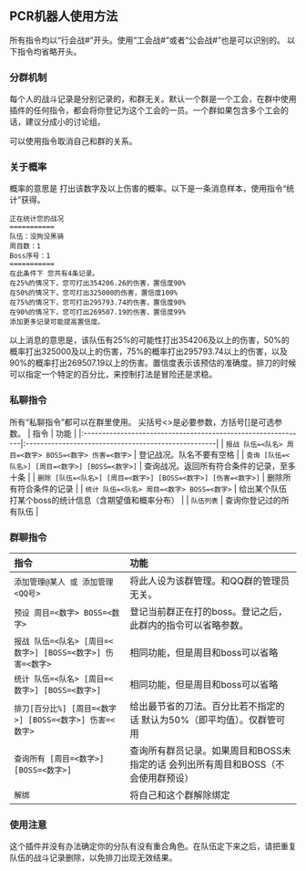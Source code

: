 ## PCR机器人使用方法

所有指令均以“行会战#”开头。使用“工会战#”或者“公会战#”也是可以识别的。
以下指令均省略开头。

### 分群机制
每个人的战斗记录是分别记录的，和群无关。默认一个群是一个工会，在群中使用插件的任何指令，都会将你登记为这个工会的一员。一个群如果包含多个工会的话，建议分成小的讨论组。

可以使用指令取消自己和群的关系。

### 关于概率
概率的意思是 打出该数字及以上伤害的概率。以下是一条消息样本，使用指令“统计”获得。
```
正在统计您的战况
===========
队伍：没狗没黑骑
周目数：1
Boss序号：1
===========
在此条件下 您共有4条记录。
在25%的情况下，您可打出354206.26的伤害，置信度90%
在50%的情况下，您可打出325000的伤害，置信度100%
在75%的情况下，您可打出295793.74的伤害，置信度90%
在90%的情况下，您可打出269507.19的伤害，置信度99%
添加更多记录可能提高置信度。
```
以上消息的意思是，该队伍有25%的可能性打出354206及以上的伤害，50%的概率打出325000及以上的伤害，75%的概率打出295793.74以上的伤害，以及90%的概率打出269507.19以上的伤害。置信度表示该预估的准确度。排刀的时候可以指定一个特定的百分比，来控制打法是冒险还是求稳。

### 私聊指令
所有“私聊指令”都可以在群里使用。
尖括号<>是必要参数，方括号[]是可选参数。
| 指令                                                           | 功能                                                  |
|:-------------------------------------------------------------|:----------------------------------------------------|
| `报战 队伍=<队名> 周目=<数字> BOSS=<数字> 伤害=<数字>`         | 登记战况。队名不要有空格                               |
| `查询 [队伍=<队名>] [周目=<数字>] [BOSS=<数字>]`               | 查询战况。返回所有符合条件的记录，至多十条              |
| `删除 [队伍=<队名>] [周目=<数字>] [BOSS=<数字>] [伤害=<数字>]` | 删除所有符合条件的记录                                |
| `统计 队伍=<队名> 周目=<数字> BOSS=<数字>`                     | 给出某个队伍 打某个boss的统计信息（含期望值和概率分布） |
| `队伍列表`                                                     | 查询你登记过的所有队伍                                |

### 群聊指令
| 指令                                                       | 功能                                                                           |
|:---------------------------------------------------------|:-----------------------------------------------------------------------------|
| `添加管理@某人 或 添加管理<QQ号>`                          | 将此人设为该群管理。和QQ群的管理员无关。                                         |
| `预设 周目=<数字> BOSS=<数字>`                             | 登记当前群正在打的boss。登记之后，此群内的指令可以省略参数。                      |
| `报战 队伍=<队名> [周目=<数字>] [BOSS=<数字>] 伤害=<数字>` | 相同功能，但是周目和boss可以省略                                                |
| `统计 队伍=<队名> [周目=<数字>] [BOSS=<数字>]`             | 相同功能，但是周目和boss可以省略                                                |
| `排刀[百分比%] [周目=<数字>] [BOSS=<数字>] 伤害=<数字>`    | 给出最节省的刀法。百分比若不指定的话 默认为50%（即平均值）。仅群管可用             |
| `查询所有 [周目=<数字>] [BOSS=<数字>]`                     | 查询所有群员记录。如果周目和BOSS未指定的话 会列出所有周目和BOSS（不会使用群预设） |
| `解绑`                                                     | 将自己和这个群解除绑定                                                         |

### 使用注意
这个插件并没有办法确定你的分队有没有重合角色。在队伍定下来之后，请把重复队伍的战斗记录删除，以免排刀出现无效结果。